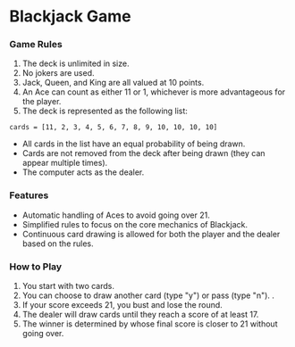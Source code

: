 # Blackjack Game
### Game Rules
1. The deck is unlimited in size. 
2. No jokers are used. 
3. Jack, Queen, and King are all valued at 10 points. 
4. An Ace can count as either 11 or 1, whichever is more advantageous for the player. 
5. The deck is represented as the following list:
```commandline
cards = [11, 2, 3, 4, 5, 6, 7, 8, 9, 10, 10, 10, 10]
```

+ All cards in the list have an equal probability of being drawn. 
+ Cards are not removed from the deck after being drawn (they can appear multiple times). 
+ The computer acts as the dealer.

### Features
+ Automatic handling of Aces to avoid going over 21.
+ Simplified rules to focus on the core mechanics of Blackjack. 
+ Continuous card drawing is allowed for both the player and the dealer based on the rules.

### How to Play
1. You start with two cards. 
2. You can choose to draw another card (type "y") or pass (type "n"). . 
3. If your score exceeds 21, you bust and lose the round. 
4. The dealer will draw cards until they reach a score of at least 17. 
5. The winner is determined by whose final score is closer to 21 without going over.